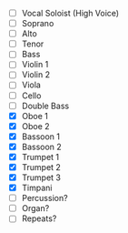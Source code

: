- [ ] Vocal Soloist (High Voice)
- [ ] Soprano
- [ ] Alto
- [ ] Tenor
- [ ] Bass
- [ ] Violin 1
- [ ] Violin 2
- [ ] Viola
- [ ] Cello
- [ ] Double Bass
- [X] Oboe 1
- [X] Oboe 2
- [X] Bassoon 1
- [X] Bassoon 2
- [X] Trumpet 1
- [X] Trumpet 2
- [X] Trumpet 3
- [X] Timpani
- [ ] Percussion?
- [ ] Organ?
- [ ] Repeats?
